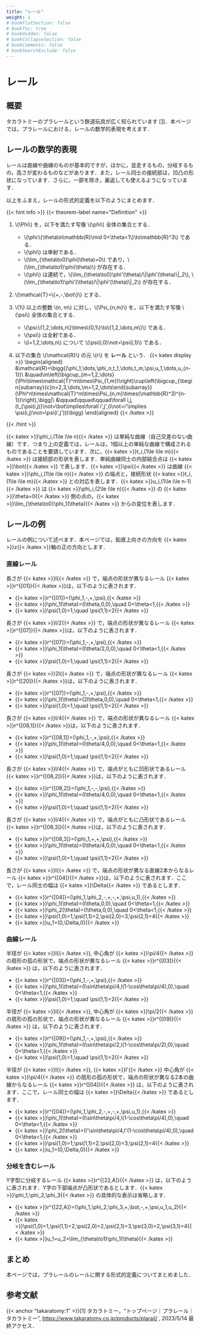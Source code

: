 ```yaml
---
title: "レール"
weight: 1
# bookFlatSection: false
# bookToc: true
# bookHidden: false
# bookCollapseSection: false
# bookComments: false
# bookSearchExclude: false
---
```


# レール

## 概要

タカラトミーのプラレールという鉄道玩具が広く知られています [[1]](#takaratomy:1)．本ページでは，プラレールにおける，レールの数学的表現を考えます．

## レールの数学的表現

レールは直線や曲線のものが基本的ですが，ほかに，並走するもの，分岐するもの，高さが変わるものなどがあります．また，レール同士の接続部は，凹凸の形状になっています．さらに，一部を除き，裏返しても使えるようになっています．

以上をふまえ，レールの形式的定義を以下のようにまとめます．

{{< hint info >}}
{{< theorem-label name="Definition" >}} 
1. \\(\Phi\\) を，以下を満たす写像 \\(\phi\\) 全体の集合とする．
    * \\(\phi:\\{\theta\in\mathbb{R}\mid 0<\theta<1\\}\to\mathbb{R}^3\\) である．
    * \\(\phi\\) は単射である．
    * \\(\lim_{\theta\to0}\phi(\theta)=0\\) であり，\\(\lim_{\theta\to1}\phi(\theta)\\) が存在する．
    * \\(\phi\\) は連続で，\\(\lim\_{\theta\to0}\phi\'(\theta)/\\|\phi\'(\theta)\\|_2\\), \\(\lim\_{\theta\to1}\phi\'(\theta)/\\|\phi\'(\theta)\\|_2\\) が存在する．
2. \\(\mathcal{T}=\\{+,-,\bot\\}\\) とする．
3. \\(1\\) 以上の整数 \\(n, m\\) に対し，\\(\Psi_{n,m}\\) を，以下を満たす写像 \\(\psi\\) 全体の集合とする．
    * \\(\psi:\\{1,2,\dots,n\\}\times\\{0,1\\}\to\\{1,2,\dots,m\\}\\) である．
    * \\(\psi\\) は全射である．
    * \\(i=1,2,\dots,n\\) について \\(\psi(i,0)\not=\psi(i,1)\\) である．

4. 以下の集合 \\(\mathcal{R}\\) の元 \\(r\\) を **レール** という．
{{< katex display >}}
\begin{aligned}
&\mathcal{R}=\bigg\{(\phi_1,\dots,\phi_n,t_1,\dots,t_m,\psi,u_1,\dots,u_{n-1})\\
&\quad\in\left(\bigcup_{m=1,2,\dots}(\Phi\times\mathcal{T}^m\times\Psi_{1,m})\right)\cup\left(\bigcup_{\begin{subarray}{c}n=2,3,\dots,\\m=1,2,\dots\end{subarray}}(\Phi^n\times\mathcal{T}^m\times\Psi_{n,m}\times(\mathbb{R}^3)^{n-1})\right)\,\bigg|\\
&\qquad\qquad\qquad\forall i,j\,(t_{\psi(i,j)}\not=\bot\implies\forall i',j'\,(i\not=i'\implies \psi(i,j)\not=\psi(i',j')))\bigg\}
\end{aligned}
{{< /katex >}}

{{< /hint >}}

{{< katex >}}\phi_i\,(1\le i\le n){{< /katex >}} は単純な曲線（自己交差のない曲線）です．つまり上の定義では，レールは，1個以上の単純な曲線で構成されるものであることを要請しています．次に，{{< katex >}}t_i\,(1\le i\le m){{< /katex >}} は接続部の形状を表します．単純曲線同士の内部結合点は {{< katex >}}\bot{{< /katex >}} で表します．{{< katex >}}\psi{{< /katex >}} は曲線 {{< katex >}}\phi_i\,(1\le i\le n){{< /katex >}} の端点と，接続形状 {{< katex >}}t_i\,(1\le i\le m){{< /katex >}} との対応を表します．{{< katex >}}u_i\,(1\le i\le n-1){{< /katex >}} は {{< katex >}}\phi_i\,(2\le i\le n){{< /katex >}} の {{< katex >}}\theta=0{{< /katex >}} 側の点の，{{< katex >}}\lim_{\theta\to0}\phi_1(\theta){{< /katex >}} からの変位を表します．

## レールの例

レールの例について述べます．本ページでは，鉛直上向きの方向を {{< katex >}}z{{< /katex >}}軸の正の方向とします．

### 直線レール

長さが {{< katex >}}l{{< /katex >}} で，端点の形状が異なるレール {{< katex >}}r^{[01]}{{< /katex >}}は，以下のように表されます．
* {{< katex >}}r^{[01]}=(\phi_1,-,+,\psi),{{< /katex >}}
* {{< katex >}}\phi_1(\theta)=(l\theta,0,0),\quad 0<\theta<1,{{< /katex >}}
* {{< katex >}}\psi(1,0)=1,\quad \psi(1,1)=2{{< /katex >}}

長さが {{< katex >}}l/2{{< /katex >}} で，端点の形状が異なるレール {{< katex >}}r^{[07]}{{< /katex >}}は，以下のように表されます．
* {{< katex >}}r^{[07]}=(\phi_1,-,+,\psi),{{< /katex >}}
* {{< katex >}}\phi_1(\theta)=(l\theta/2,0,0),\quad 0<\theta<1,{{< /katex >}}
* {{< katex >}}\psi(1,0)=1,\quad \psi(1,1)=2{{< /katex >}}

長さが {{< katex >}}2l{{< /katex >}} で，端点の形状が異なるレール {{< katex >}}r^{[20]}{{< /katex >}}は，以下のように表されます．
* {{< katex >}}r^{[07]}=(\phi_1,-,+,\psi),{{< /katex >}}
* {{< katex >}}\phi_1(\theta)=(2l\theta,0,0),\quad 0<\theta<1,{{< /katex >}}
* {{< katex >}}\psi(1,0)=1,\quad \psi(1,1)=2{{< /katex >}}

長さが {{< katex >}}l/4{{< /katex >}} で，端点の形状が異なるレール {{< katex >}}r^{[08,1]}{{< /katex >}}は，以下のように表されます．
* {{< katex >}}r^{[08,1]}=(\phi_1,-,+,\psi),{{< /katex >}}
* {{< katex >}}\phi_1(\theta)=(l\theta/4,0,0),\quad 0<\theta<1,{{< /katex >}}
* {{< katex >}}\psi(1,0)=1,\quad \psi(1,1)=2{{< /katex >}}

長さが {{< katex >}}l/4{{< /katex >}} で，端点がともに凹形状であるレール {{< katex >}}r^{[08,2]}{{< /katex >}}は，以下のように表されます．
* {{< katex >}}r^{[08,2]}=(\phi_1,-,-,\psi),{{< /katex >}}
* {{< katex >}}\phi_1(\theta)=(l\theta/4,0,0),\quad 0<\theta<1,{{< /katex >}}
* {{< katex >}}\psi(1,0)=1,\quad \psi(1,1)=2{{< /katex >}}

長さが {{< katex >}}l/4{{< /katex >}} で，端点がともに凸形状であるレール {{< katex >}}r^{[08,3]}{{< /katex >}}は，以下のように表されます．
* {{< katex >}}r^{[08,3]}=(\phi_1,+,+,\psi),{{< /katex >}}
* {{< katex >}}\phi_1(\theta)=(l\theta/4,0,0),\quad 0<\theta<1,{{< /katex >}}
* {{< katex >}}\psi(1,0)=1,\quad \psi(1,1)=2{{< /katex >}}

長さが {{< katex >}}l{{< /katex >}} で，端点の形状が異なる直線2本からなるレール {{< katex >}}r^{[04]}{{< /katex >}}は，以下のように表されます．ここで，レール同士の幅は {{< katex >}}\Delta{{< /katex >}} であるとします．
* {{< katex >}}r^{[04]}=(\phi_1,\phi_2,-,+,-,+,\psi,u_1),{{< /katex >}}
* {{< katex >}}\phi_1(\theta)=(l\theta,0,0),\quad 0<\theta<1,{{< /katex >}}
* {{< katex >}}\phi_2(\theta)=(l\theta,0,0),\quad 0<\theta<1,{{< /katex >}}
* {{< katex >}}\psi(1,0)=1,\psi(1,1)=2,\psi(2,0)=3,\psi(2,1)=4{{< /katex >}}
* {{< katex >}}u_1=(0,\Delta,0){{< /katex >}}

### 曲線レール

半径が {{< katex >}}l{{< /katex >}}, 中心角が {{< katex >}}\pi/4{{< /katex >}} の扇形の孤の形状で，端点の形状が異なるレール {{< katex >}}r^{[03]}{{< /katex >}} は，以下のように表されます．
* {{< katex >}}r^{[03]}=(\phi_1,-,+,\psi),{{< /katex >}}
* {{< katex >}}\phi_1(\theta)=(l\sin\theta\pi/4,l(1-\cos\theta\pi/4),0),\quad 0<\theta<1,{{< /katex >}}
* {{< katex >}}\psi(1,0)=1,\quad \psi(1,1)=2{{< /katex >}}

半径が {{< katex >}}l{{< /katex >}}, 中心角が {{< katex >}}\pi/2{{< /katex >}} の扇形の孤の形状で，端点の形状が異なるレール {{< katex >}}r^{[09]}{{< /katex >}} は，以下のように表されます．
* {{< katex >}}r^{[09]}=(\phi_1,-,+,\psi),{{< /katex >}}
* {{< katex >}}\phi_1(\theta)=(l\sin\theta\pi/2,l(1-\cos\theta\pi/2),0),\quad 0<\theta<1,{{< /katex >}}
* {{< katex >}}\psi(1,0)=1,\quad \psi(1,1)=2{{< /katex >}}

半径が {{< katex >}}l{{< /katex >}}, {{< katex >}}l'{{< /katex >}} 中心角が {{< katex >}}\pi/4{{< /katex >}} の扇形の孤の形状で，端点の形状が異なる2本の曲線からなるレール {{< katex >}}r^{[04]}{{< /katex >}} は，以下のように表されます．ここで，レール同士の幅は {{< katex >}}\Delta{{< /katex >}} であるとします．
* {{< katex >}}r^{[04]}=(\phi_1,\phi_2,-,+,-,+,\psi,u_1),{{< /katex >}}
* {{< katex >}}\phi_1(\theta)=(l\sin\theta\pi/4,l(1-\cos\theta\pi/4),0),\quad 0<\theta<1,{{< /katex >}}
* {{< katex >}}\phi_2(\theta)=(l'\sin\theta\pi/4,l'(1-\cos\theta\pi/4),0),\quad 0<\theta<1,{{< /katex >}}
* {{< katex >}}\psi(1,0)=1,\psi(1,1)=2,\psi(2,0)=3,\psi(2,1)=4{{< /katex >}}
* {{< katex >}}u_1=(0,\Delta,0){{< /katex >}}

### 分岐を含むレール

Y字型に分岐するレール {{< katex >}}r^{[22,A]}{{< /katex >}} は，以下のように表されます．Y字の下部端点が凸形状であるとします．{{< katex >}}\phi_1,\phi_2,\phi_3{{< /katex >}} の具体的な表示は省略します．
* {{< katex >}}r^{[22,A]}=(\phi_1,\phi_2,\phi_3,+,\bot,-,+,\psi,u_1,u_2){{< /katex >}}
* {{< katex >}}\psi(1,0)=1,\psi(1,1)=2,\psi(2,0)=2,\psi(2,1)=3,\psi(3,0)=2,\psi(3,1)=4{{< /katex >}}
* {{< katex >}}u_1=u_2=\lim_{\theta\to1}\phi_1(\theta){{< /katex >}}

## まとめ

本ページでは，プラレールのレールに関する形式的定義についてまとめました．

## 参考文献

{{< anchor "takaratomy:1" >}}[1] タカラトミー，“トップページ｜プラレール｜タカラトミー”, https://www.takaratomy.co.jp/products/plarail/ , 2023/5/14 最終アクセス．
